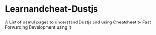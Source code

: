 # Learnandcheat-Dustjs
A List of useful pages to understand Dustjs and using Cheatsheet to Fast Forwarding Development using it
